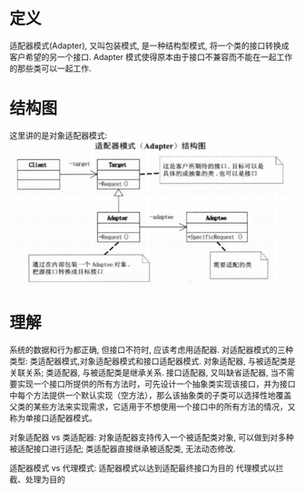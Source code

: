 # 定义

适配器模式(Adapter), 又叫包装模式, 是一种结构型模式, 将一个类的接口转换成客户希望的另一个接口. Adapter 模式使得原本由于接口不兼容而不能在一起工作的那些类可以一起工作.

# 结构图
这里讲的是对象适配器模式:
![](Adapter.png)

# 理解
系统的数据和行为都正确, 但接口不符时, 应该考虑用适配器.
对适配器模式的三种类型: 类适配器模式,对象适配器模式和接口适配器模式.
对象适配器, 与被适配类是关联关系;
类适配器, 与被适配类是继承关系.
接口适配器, 又叫缺省适配器, 当不需要实现一个接口所提供的所有方法时，可先设计一个抽象类实现该接口，并为接口中每个方法提供一个默认实现（空方法），那么该抽象类的子类可以选择性地覆盖父类的某些方法来实现需求，它适用于不想使用一个接口中的所有方法的情况，又称为单接口适配器模式。

对象适配器 vs 类适配器:
对象适配器支持传入一个被适配类对象, 可以做到对多种被适配接口进行适配;
类适配器直接继承被适配类, 无法动态修改.

适配器模式 vs 代理模式:
适配器模式以达到适配最终接口为目的
代理模式以拦截、处理为目的
